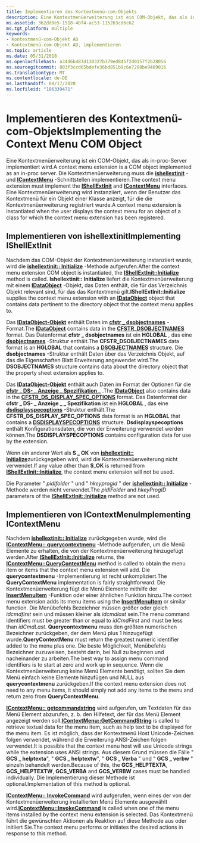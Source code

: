 ```yaml
---
title: Implementieren des Kontextmenü-com-Objekts
description: Eine Kontextmenüerweiterung ist ein COM-Objekt, das als in-proc-Server implementiert wird.
ms.assetid: 362dd8e5-1518-4bf4-ac53-115263cd6c62
ms.tgt_platform: multiple
keywords:
- Kontextmenü-com-Objekt AD
- Kontextmenü-com-Objekt AD, implementieren
ms.topic: article
ms.date: 05/31/2018
ms.openlocfilehash: a34d6b487d130327b379ed845f2d0157f2b28056
ms.sourcegitcommit: 803f3ccd65bdefe36bd851b9c6e7280be9489016
ms.translationtype: MT
ms.contentlocale: de-DE
ms.lasthandoff: 08/17/2020
ms.locfileid: "106339471"
---
```

# <a name="implementing-the-context-menu-com-object"></a><span data-ttu-id="1f238-105">Implementieren des Kontextmenü-com-Objekts</span><span class="sxs-lookup"><span data-stu-id="1f238-105">Implementing the Context Menu COM Object</span></span>

<span data-ttu-id="1f238-106">Eine Kontextmenüerweiterung ist ein COM-Objekt, das als in-proc-Server implementiert wird.</span><span class="sxs-lookup"><span data-stu-id="1f238-106">A context menu extension is a COM object implemented as an in-proc server.</span></span> <span data-ttu-id="1f238-107">Die Kontextmenüerweiterung muss die [**ishellextinit**](/windows/win32/api/shobjidl_core/nn-shobjidl_core-ishellextinit) -und [**IContextMenu**](/windows/win32/api/shobjidl_core/nn-shobjidl_core-icontextmenu) -Schnittstellen implementieren.</span><span class="sxs-lookup"><span data-stu-id="1f238-107">The context menu extension must implement the [**IShellExtInit**](/windows/win32/api/shobjidl_core/nn-shobjidl_core-ishellextinit) and [**IContextMenu**](/windows/win32/api/shobjidl_core/nn-shobjidl_core-icontextmenu) interfaces.</span></span> <span data-ttu-id="1f238-108">Eine Kontextmenüerweiterung wird instanziiert, wenn der Benutzer das Kontextmenü für ein Objekt einer Klasse anzeigt, für die die Kontextmenüerweiterung registriert wurde.</span><span class="sxs-lookup"><span data-stu-id="1f238-108">A context menu extension is instantiated when the user displays the context menu for an object of a class for which the context menu extension has been registered.</span></span>

## <a name="implementing-ishellextinit"></a><span data-ttu-id="1f238-109">Implementieren von ishellextinit</span><span class="sxs-lookup"><span data-stu-id="1f238-109">Implementing IShellExtInit</span></span>

<span data-ttu-id="1f238-110">Nachdem das COM-Objekt der Kontextmenüerweiterung instanziiert wurde, wird die [**ishellextinit:: Initialize**](/windows/win32/api/shobjidl_core/nf-shobjidl_core-ishellextinit-initialize) -Methode aufgerufen.</span><span class="sxs-lookup"><span data-stu-id="1f238-110">After the context menu extension COM object is instantiated, the [**IShellExtInit::Initialize**](/windows/win32/api/shobjidl_core/nf-shobjidl_core-ishellextinit-initialize) method is called.</span></span> <span data-ttu-id="1f238-111">**Ishellextinit:: Initialize** liefert die Kontextmenüerweiterung mit einem [**IDataObject**](/windows/win32/api/objidl/nn-objidl-idataobject) -Objekt, das Daten enthält, die für das Verzeichnis Objekt relevant sind, für das das Kontextmenü gilt.</span><span class="sxs-lookup"><span data-stu-id="1f238-111">**IShellExtInit::Initialize** supplies the context menu extension with an [**IDataObject**](/windows/win32/api/objidl/nn-objidl-idataobject) object that contains data pertinent to the directory object that the context menu applies to.</span></span>

<span data-ttu-id="1f238-112">Das [**IDataObject-Objekt**](/windows/win32/api/objidl/nn-objidl-idataobject) enthält Daten im [**cfstr \_ dsobjectnames**](/previous-versions/windows/desktop/mmc/cfstr-dsobjectnames-clipboard-format) -Format.</span><span class="sxs-lookup"><span data-stu-id="1f238-112">The [**IDataObject**](/windows/win32/api/objidl/nn-objidl-idataobject) contains data in the [**CFSTR\_DSOBJECTNAMES**](/previous-versions/windows/desktop/mmc/cfstr-dsobjectnames-clipboard-format) format.</span></span> <span data-ttu-id="1f238-113">Das Datenformat **cfstr \_ dsobjectnames** ist ein **HGLOBAL** , das eine [**dsobjectnames**](/windows/desktop/api/Dsclient/ns-dsclient-dsobjectnames) -Struktur enthält.</span><span class="sxs-lookup"><span data-stu-id="1f238-113">The **CFSTR\_DSOBJECTNAMES** data format is an **HGLOBAL** that contains a [**DSOBJECTNAMES**](/windows/desktop/api/Dsclient/ns-dsclient-dsobjectnames) structure.</span></span> <span data-ttu-id="1f238-114">Die **dsobjectnames** -Struktur enthält Daten über das Verzeichnis Objekt, auf das die Eigenschaften Blatt Erweiterung angewendet wird.</span><span class="sxs-lookup"><span data-stu-id="1f238-114">The **DSOBJECTNAMES** structure contains data about the directory object that the property sheet extension applies to.</span></span>

<span data-ttu-id="1f238-115">Das [**IDataObject-Objekt**](/windows/win32/api/objidl/nn-objidl-idataobject) enthält auch Daten im Format der Optionen für die [**cfstr \_ DS- \_ Anzeige \_ Spezifikation \_**](cfstr-ds-display-spec-options.md) .</span><span class="sxs-lookup"><span data-stu-id="1f238-115">The [**IDataObject**](/windows/win32/api/objidl/nn-objidl-idataobject) also contains data in the [**CFSTR\_DS\_DISPLAY\_SPEC\_OPTIONS**](cfstr-ds-display-spec-options.md) format.</span></span> <span data-ttu-id="1f238-116">Das Datenformat der **cfstr \_ DS- \_ Anzeige \_ \_ Spezifikation** ist ein **HGLOBAL** , das eine [**dsdisplayspecoptions**](/windows/desktop/api/Dsclient/ns-dsclient-dsdisplayspecoptions) -Struktur enthält.</span><span class="sxs-lookup"><span data-stu-id="1f238-116">The **CFSTR\_DS\_DISPLAY\_SPEC\_OPTIONS** data format is an **HGLOBAL** that contains a [**DSDISPLAYSPECOPTIONS**](/windows/desktop/api/Dsclient/ns-dsclient-dsdisplayspecoptions) structure.</span></span> <span data-ttu-id="1f238-117">**Dsdisplayspecoptions** enthält Konfigurationsdaten, die von der Erweiterung verwendet werden können.</span><span class="sxs-lookup"><span data-stu-id="1f238-117">The **DSDISPLAYSPECOPTIONS** contains configuration data for use by the extension.</span></span>

<span data-ttu-id="1f238-118">Wenn ein anderer Wert als **S \_ OK** von [**ishellextinit:: Initialize**](/windows/win32/api/shobjidl_core/nf-shobjidl_core-ishellextinit-initialize)zurückgegeben wird, wird die Kontextmenüerweiterung nicht verwendet.</span><span class="sxs-lookup"><span data-stu-id="1f238-118">If any value other than **S\_OK** is returned from [**IShellExtInit::Initialize**](/windows/win32/api/shobjidl_core/nf-shobjidl_core-ishellextinit-initialize), the context menu extension will not be used.</span></span>

<span data-ttu-id="1f238-119">Die Parameter " *pidlfolder* " und " *hkeyprogid* " der [**ishellextinit:: Initialize**](/windows/win32/api/shobjidl_core/nf-shobjidl_core-ishellextinit-initialize) -Methode werden nicht verwendet.</span><span class="sxs-lookup"><span data-stu-id="1f238-119">The *pidlFolder* and *hkeyProgID* parameters of the [**IShellExtInit::Initialize**](/windows/win32/api/shobjidl_core/nf-shobjidl_core-ishellextinit-initialize) method are not used.</span></span>

## <a name="implementing-icontextmenu"></a><span data-ttu-id="1f238-120">Implementieren von IContextMenu</span><span class="sxs-lookup"><span data-stu-id="1f238-120">Implementing IContextMenu</span></span>

<span data-ttu-id="1f238-121">Nachdem [**ishellextinit:: Initialize**](/windows/win32/api/shobjidl_core/nf-shobjidl_core-ishellextinit-initialize) zurückgegeben wurde, wird die [**IContextMenu:: querycontextmenu**](/windows/win32/api/shobjidl_core/nf-shobjidl_core-icontextmenu-querycontextmenu) -Methode aufgerufen, um die Menü Elemente zu erhalten, die von der Kontextmenüerweiterung hinzugefügt werden.</span><span class="sxs-lookup"><span data-stu-id="1f238-121">After [**IShellExtInit::Initialize**](/windows/win32/api/shobjidl_core/nf-shobjidl_core-ishellextinit-initialize) returns, the [**IContextMenu::QueryContextMenu**](/windows/win32/api/shobjidl_core/nf-shobjidl_core-icontextmenu-querycontextmenu) method is called to obtain the menu item or items that the context menu extension will add.</span></span> <span data-ttu-id="1f238-122">Die **querycontextmenu** -Implementierung ist recht unkompliziert.</span><span class="sxs-lookup"><span data-stu-id="1f238-122">The **QueryContextMenu** implementation is fairly straightforward.</span></span> <span data-ttu-id="1f238-123">Die Kontextmenüerweiterung fügt die Menü Elemente mithilfe der [**InsertMenuItem**](/windows/win32/api/winuser/nf-winuser-insertmenuitema) -Funktion oder einer ähnlichen Funktion hinzu.</span><span class="sxs-lookup"><span data-stu-id="1f238-123">The context menu extension adds its menu items using the [**InsertMenuItem**](/windows/win32/api/winuser/nf-winuser-insertmenuitema) or similar function.</span></span> <span data-ttu-id="1f238-124">Die Menübefehls Bezeichner müssen größer oder gleich *idcmdfirst* sein und müssen kleiner als *idcmdlast* sein.</span><span class="sxs-lookup"><span data-stu-id="1f238-124">The menu command identifiers must be greater than or equal to *idCmdFirst* and must be less than *idCmdLast*.</span></span> <span data-ttu-id="1f238-125">**Querycontextmenu** muss den größten numerischen Bezeichner zurückgeben, der dem Menü plus 1 hinzugefügt wurde.</span><span class="sxs-lookup"><span data-stu-id="1f238-125">**QueryContextMenu** must return the greatest numeric identifier added to the menu plus one.</span></span> <span data-ttu-id="1f238-126">Die beste Möglichkeit, Menübefehls Bezeichner zuzuweisen, besteht darin, bei Null zu beginnen und nacheinander zu arbeiten.</span><span class="sxs-lookup"><span data-stu-id="1f238-126">The best way to assign menu command identifiers is to start at zero and work up in sequence.</span></span> <span data-ttu-id="1f238-127">Wenn die Kontextmenüerweiterung keine Menü Elemente benötigt, sollten Sie dem Menü einfach keine Elemente hinzufügen und NULL aus **querycontextmenu** zurückgeben.</span><span class="sxs-lookup"><span data-stu-id="1f238-127">If the context menu extension does not need to any menu items, it should simply not add any items to the menu and return zero from **QueryContextMenu**.</span></span>

<span data-ttu-id="1f238-128">[**IContextMenu:: getcommandstring**](/windows/win32/api/shobjidl_core/nf-shobjidl_core-icontextmenu-getcommandstring) wird aufgerufen, um Textdaten für das Menü Element abzurufen, z. b. den Hilfetext, der für das Menü Element angezeigt werden soll.</span><span class="sxs-lookup"><span data-stu-id="1f238-128">[**IContextMenu::GetCommandString**](/windows/win32/api/shobjidl_core/nf-shobjidl_core-icontextmenu-getcommandstring) is called to retrieve textual data for the menu item, such as help text to be displayed for the menu item.</span></span> <span data-ttu-id="1f238-129">Es ist möglich, dass der Kontextmenü Host Unicode-Zeichen folgen verwendet, während die Erweiterung ANSI-Zeichen folgen verwendet.</span><span class="sxs-lookup"><span data-stu-id="1f238-129">It is possible that the context menu host will use Unicode strings while the extension uses ANSI strings.</span></span> <span data-ttu-id="1f238-130">Aus diesem Grund müssen die Fälle " **GCS \_ helptexta**", " **GCS \_ helptextw**", " **GCS \_ Verba** " und " **GCS \_ verbw** " einzeln behandelt werden.</span><span class="sxs-lookup"><span data-stu-id="1f238-130">Because of this, the **GCS\_HELPTEXTA**, **GCS\_HELPTEXTW**, **GCS\_VERBA** and **GCS\_VERBW** cases must be handled individually.</span></span> <span data-ttu-id="1f238-131">Die Implementierung dieser Methode ist optional.</span><span class="sxs-lookup"><span data-stu-id="1f238-131">Implementation of this method is optional.</span></span>

<span data-ttu-id="1f238-132">[**IContextMenu:: InvokeCommand**](/windows/win32/api/shobjidl_core/nf-shobjidl_core-icontextmenu-invokecommand) wird aufgerufen, wenn eines der von der Kontextmenüerweiterung installierten Menü Elemente ausgewählt wird.</span><span class="sxs-lookup"><span data-stu-id="1f238-132">[**IContextMenu::InvokeCommand**](/windows/win32/api/shobjidl_core/nf-shobjidl_core-icontextmenu-invokecommand) is called when one of the menu items installed by the context menu extension is selected.</span></span> <span data-ttu-id="1f238-133">Das Kontextmenü führt die gewünschten Aktionen als Reaktion auf diese Methode aus oder initiiert Sie.</span><span class="sxs-lookup"><span data-stu-id="1f238-133">The context menu performs or initiates the desired actions in response to this method.</span></span>

 

 